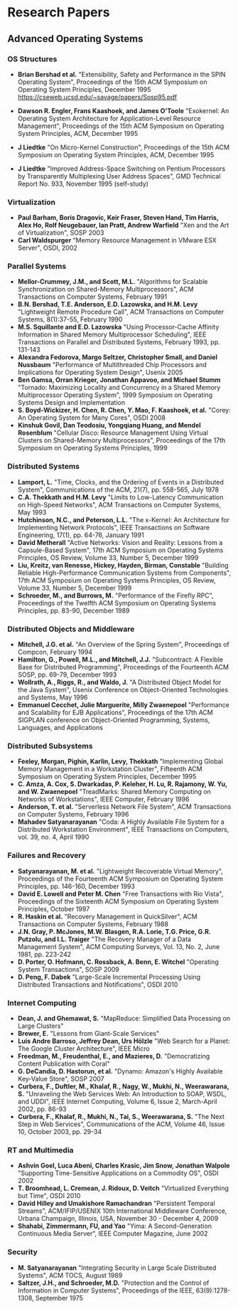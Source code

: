 # Research Papers

## Advanced Operating Systems

### OS Structures

- **Brian Bershad et al.** "Extensibility, Safety and Performance in the SPIN Operating System", Proceedings of the 15th ACM Symposium on Operating System Principles, December 1995 <https://cseweb.ucsd.edu/~savage/papers/Sosp95.pdf>

- **Dawson R. Engler, Frans Kaashoek, and James O'Toole** "Exokernel: An Operating System Architecture for Application-Level Resource Management", Proceedings of the 15th ACM Symposium on Operating System Principles, ACM, December 1995
- **J Liedtke** "On Micro-Kernel Construction", Proceedings of the 15th ACM Symposium on Operating System Principles, ACM, December 1995
- **J Liedtke** "Improved Address-Space Switching on Pentium Processors by Transparently Multiplexing User Address Spaces", GMD Technical Report No. 933, November 1995 (self-study)

### Virtualization

- **Paul Barham, Boris Dragovic, Keir Fraser, Steven Hand, Tim Harris, Alex Ho, Rolf Neugebauer, Ian Pratt, Andrew Warfield** "Xen and the Art of Virtualization", SOSP 2003
- **Carl Waldspurger** "Memory Resource Management in VMware ESX Server", OSDI, 2002

### Parallel Systems

- **Mellor-Crummey, J.M., and Scott, M.L.** "Algorithms for Scalable Synchronization on Shared-Memory Multiprocessors", ACM Transactions on Computer Systems, February 1991
- **B.N. Bershad, T.E. Anderson, E.D. Lazowska, and H.M. Levy** "Lightweight Remote Procedure Call", ACM Transactions on Computer Systems, 8(1):37-55, February 1990
- **M.S. Squillante and E.D. Lazowska** "Using Processor-Cache Affinity Information in Shared Memory Multiprocessor Scheduling", IEEE Transactions on Parallel and Distributed Systems, February 1993, pp. 131-143
- **Alexandra Fedorova, Margo Seltzer, Christopher Small, and Daniel Nussbaum** "Performance of Multithreaded Chip Processors and Implications for Operating System Design", Usenix 2005
- **Ben Gamsa, Orran Krieger, Jonathan Appavoo, and Michael Stumm** "Tornado: Maximizing Locality and Concurrency in a Shared Memory Multiprocessor Operating System", 1999 Symposium on Operating Systems Design and Implementation
- **S. Boyd-Wickizer, H. Chen, R. Chen, Y. Mao, F. Kaashoek, et al.** "Corey: An Operating System for Many Cores", OSDI 2008
- **Kinshuk Govil, Dan Teodosiu, Yongqiang Huang, and Mendel Rosenblum** "Cellular Disco: Resource Management Using Virtual Clusters on Shared-Memory Multiprocessors", Proceedings of the 17th Symposium on Operating Systems Principles, 1999

### Distributed Systems

- **Lamport, L.** "Time, Clocks, and the Ordering of Events in a Distributed System", Communications of the ACM, 21(7), pp. 558-565, July 1978
- **C.A. Thekkath and H.M. Levy** "Limits to Low-Latency Communication on High-Speed Networks", ACM Transactions on Computer Systems, May 1993
- **Hutchinson, N.C., and Peterson, L.L.** "The x-Kernel: An Architecture for Implementing Network Protocols", IEEE Transactions on Software Engineering, 17(1), pp. 64-76, January 1991
- **David Metherall** "Active Networks: Vision and Reality: Lessons from a Capsule-Based System", 17th ACM Symposium on Operating Systems Principles, OS Review, Volume 33, Number 5, December 1999
- **Liu, Kreitz, van Renesse, Hickey, Hayden, Birman, Constable** "Building Reliable High-Performance Communication Systems from Components", 17th ACM Symposium on Operating Systems Principles, OS Review, Volume 33, Number 5, December 1999
- **Schroeder, M., and Burrows, M.** "Performance of the Firefly RPC", Proceedings of the Twelfth ACM Symposium on Operating Systems Principles, pp. 83-90, December 1989

### Distributed Objects and Middleware

- **Mitchell, J.G. et al.** "An Overview of the Spring System", Proceedings of Compcon, February 1994
- **Hamilton, G., Powell, M.L., and Mitchell, J.J.** "Subcontract: A Flexible Base for Distributed Programming", Proceedings of the Fourteenth ACM SOSP, pp. 69-79, December 1993
- **Wollrath, A., Riggs, R., and Waldo, J.** "A Distributed Object Model for the Java System", Usenix Conference on Object-Oriented Technologies and Systems, May 1996
- **Emmanuel Cecchet, Julie Marguerite, Milly Zwaenepoel** "Performance and Scalability for EJB Applications", Proceedings of the 17th ACM SIGPLAN conference on Object-Oriented Programming, Systems, Languages, and Applications

### Distributed Subsystems

- **Feeley, Morgan, Pighin, Karlin, Levy, Thekkath** "Implementing Global Memory Management in a Workstation Cluster", Fifteenth ACM Symposium on Operating System Principles, December 1995
- **C. Amza, A. Cox, S. Dwarkadas, P. Keleher, H. Lu, R. Rajamony, W. Yu, and W. Zwaenepoel** "TreadMarks: Shared Memory Computing on Networks of Workstations", IEEE Computer, February 1996
- **Anderson, T. et al.** "Serverless Network File System", ACM Transactions on Computer Systems, February 1996
- **Mahadev Satyanarayanan** "Coda: A Highly Available File System for a Distributed Workstation Environment", IEEE Transactions on Computers, vol. 39, no. 4, April 1990

### Failures and Recovery

- **Satyanarayanan, M. et al.** "Lightweight Recoverable Virtual Memory", Proceedings of the Fourteenth ACM Symposium on Operating System Principles, pp. 146-160, December 1993
- **David E. Lowell and Peter M. Chen** "Free Transactions with Rio Vista", Proceedings of the Sixteenth ACM Symposium on Operating System Principles, October 1997
- **R. Haskin et al.** "Recovery Management in QuickSilver", ACM Transactions on Computer Systems, February 1988
- **J.N. Gray, P. McJones, M.W. Blasgen, R.A. Lorie, T.G. Price, G.R. Putzolu, and I.L. Traiger** "The Recovery Manager of a Data Management System", ACM Computing Surveys, Vol. 13, No. 2, June 1981, pp. 223-242
- **D. Porter, O. Hofmann, C. Rossback, A. Benn, E. Witchel** "Operating System Transactions", SOSP 2009
- **D. Peng, F. Dabek** "Large-Scale Incremental Processing Using Distributed Transactions and Notifications", OSDI 2010

### Internet Computing

- **Dean, J. and Ghemawat, S.** "MapReduce: Simplified Data Processing on Large Clusters"
- **Brewer, E.** "Lessons from Giant-Scale Services"
- **Luis Andre Barroso, Jeffrey Dean, Urs Hölzle** "Web Search for a Planet: The Google Cluster Architecture", IEEE Micro
- **Freedman, M., Freudenthal, E., and Mazieres, D.** "Democratizing Content Publication with Coral"
- **G. DeCandia, D. Hastorun, et al.** "Dynamo: Amazon's Highly Available Key-Value Store", SOSP 2007
- **Curbera, F., Duftler, M., Khalaf, R., Nagy, W., Mukhi, N., Weerawarana, S.** "Unraveling the Web Services Web: An Introduction to SOAP, WSDL, and UDDI", IEEE Internet Computing, Volume 6, Issue 2, March-April 2002, pp. 86-93
- **Curbera, F., Khalaf, R., Mukhi, N., Tai, S., Weerawarana, S.** "The Next Step in Web Services", Communications of the ACM, Volume 46, Issue 10, October 2003, pp. 29-34

### RT and Multimedia

- **Ashvin Goel, Luca Abeni, Charles Krasic, Jim Snow, Jonathan Walpole** "Supporting Time-Sensitive Applications on a Commodity OS", OSDI 2002
- **T. Broomhead, L. Cremean, J. Ridoux, D. Veitch** "Virtualized Everything but Time", OSDI 2010
- **David Hilley and Umakishore Ramachandran** "Persistent Temporal Streams", ACM/IFIP/USENIX 10th International Middleware Conference, Urbana Champaign, Illinois, USA, November 30 - December 4, 2009
- **Shahabi, Zimmermann, FU, and Yao** "Yima: A Second-Generation Continuous Media Server", IEEE Computer Magazine, June 2002

### Security

- **M. Satyanarayanan** "Integrating Security in Large Scale Distributed Systems", ACM TOCS, August 1989
- **Saltzer, J.H., and Schroeder, M.D.** "Protection and the Control of Information in Computer Systems", Proceedings of the IEEE, 63(9):1278-1308, September 1975

